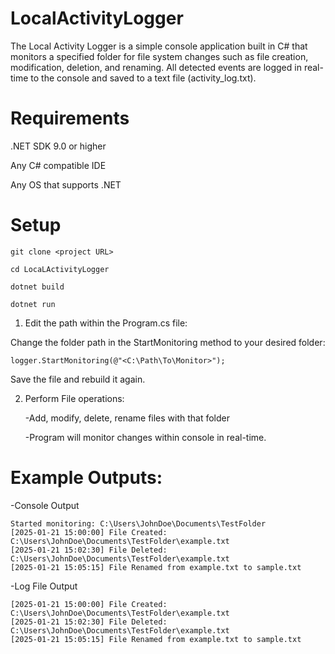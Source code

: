 # LocalActivityLogger

The Local Activity Logger is a simple console application built in C# that monitors a specified folder for file system changes such as file creation, modification, deletion, and renaming. All detected events are logged in real-time to the console and saved to a text file (activity_log.txt).

# Requirements
.NET SDK 9.0 or higher

Any C# compatible IDE

Any OS that supports .NET


# Setup

    git clone <project URL>
    
    cd LocaLActivityLogger
    
    dotnet build
    
    dotnet run

1. Edit the path within the Program.cs file:
  
  Change the folder path in the StartMonitoring method to your desired folder:
  
    logger.StartMonitoring(@"<C:\Path\To\Monitor>");
  
  Save the file and rebuild it again.
  

  2. Perform File operations:
     
     -Add, modify, delete, rename files with that folder
     
     -Program will monitor changes within console in real-time.

# Example Outputs:

  -Console Output

    Started monitoring: C:\Users\JohnDoe\Documents\TestFolder
    [2025-01-21 15:00:00] File Created: C:\Users\JohnDoe\Documents\TestFolder\example.txt
    [2025-01-21 15:02:30] File Deleted: C:\Users\JohnDoe\Documents\TestFolder\example.txt
    [2025-01-21 15:05:15] File Renamed from example.txt to sample.txt

  -Log File Output

    [2025-01-21 15:00:00] File Created: C:\Users\JohnDoe\Documents\TestFolder\example.txt
    [2025-01-21 15:02:30] File Deleted: C:\Users\JohnDoe\Documents\TestFolder\example.txt
    [2025-01-21 15:05:15] File Renamed from example.txt to sample.txt
